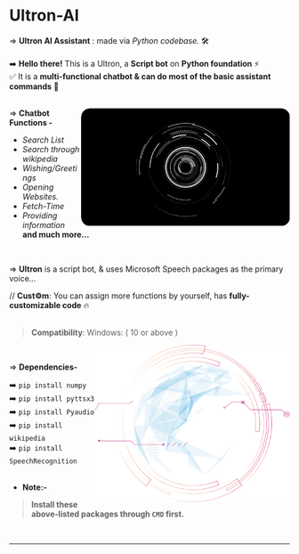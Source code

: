 # Ultron-AI
⇒ **Ultron AI Assistant** : made via *Python codebase.* 🛠
<br>
<br>
➡️ **Hello there!** This is a Ultron, a **Script bot** on **Python foundation** ⚡ <br>
✅ It is a **multi-functional chatbot & can do most of the basic assistant commands** 🔰 <br>
<br>

<img align="right" alt="Coding" width="375" src="https://raw.githubusercontent.com/Xenometon/Ultron-AI/main/Hud_Ultron-AI.gif">

⇒ **Chatbot Functions -**
<br>
 - *Search List*
 - *Search through wikipedia*
 - *Wishing/Greetings*
 - *Opening Websites.*
 - *Fetch-Time*
 - *Providing information*<br>
 **and much more...**


<br>

⇒ **Ultron** is a script bot, & uses Microsoft Speech packages as the primary voice...
<br>

// **Cust⚙m**:  You can assign more functions by yourself, has **fully-customizable code** 🔥
<br>
<br>

> **Compatibility**: Windows: ( 10 or above )

<img align="right" alt="Coding" width="350" src="https://raw.githubusercontent.com/Xenometon/Ultron-AI/main/Engine-2.png">
<br>

⇒ **Dependencies-**   

➡️ `pip install numpy`             <br>
➡️ `pip install pyttsx3`           <br> 
➡️ `pip install Pyaudio`           <br>
➡️ `pip install wikipedia`         <br>
➡️ `pip install SpeechRecognition` 
<br>
<br>
* **Note:-**<br>
> **Install these above-listed packages through `CMD` first.**
<br>

-----------------

